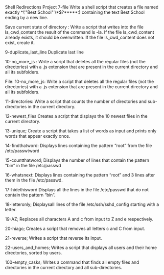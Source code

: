 Shell Redirections Project
7-file Write a shell script that creates a file named exactly \*\\'"Best School"\'\\*$\?\*\*\*\*\*:) containing the text Best School ending by a new line.

Save current state of directory : Write a script that writes into the file ls_cwd_content the result of the command ls -la. If the file ls_cwd_content already exists, it should be overwritten. If the file ls_cwd_content does not exist, create it.

9-duplicate_last_line  Duplicate last line

10-no_more_js : Write a script that deletes all the regular files (not the directories) with a .js extension that are present in the current directory and all its subfolders.

File: 10-no_more_js: Write a script that deletes all the regular files (not the directories) with a .js extension that are present in the current directory and all its subfolders.

11-directories: Write a script that counts the number of directories and sub-directories in the current directory.

12-newest_files Creates a script that displays the 10 newest files in the current directory.

13-unique; Create a script that takes a list of words as input and prints only words that appear exactly once.

14-findthatword: Displays lines containing the pattern “root” from the file /etc/passwtword

15-countthatword; Displays the number of lines that contain the pattern “bin” in the file /etc/passwd

16-whatsnext: Displays  lines containing the pattern “root” and 3 lines after them in the file /etc/passwd.

17-hidethisword Displays all the lines in the file /etc/passwd that do not contain the pattern “bin”.

18-letteronly; Displaysall lines of the file /etc/ssh/sshd_config starting with a letter.

19-AZ; Replaces all characters A and c from input to Z and e respectively.

20-hiago; Creates  a script that removes all letters c and C from input.

21-reverse; Writes a script that reverse its input.

22-users_and_homes; Writes a script that displays all users and their home directories, sorted by users.

100-empty_casks; Writes  a command that finds all empty files and directories in the current directory and all sub-directories.
